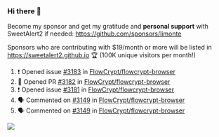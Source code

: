### Hi there 👋

Become my sponsor and get my gratitude and **personal support** with SweetAlert2 if needed: https://github.com/sponsors/limonte

Sponsors who are contributing with $19/month or more will be listed in https://sweetalert2.github.io 🏆 (100K unique visitors per month!)

<!--START_SECTION:activity-->
1. ❗️ Opened issue [#3183](https://github.com/FlowCrypt/flowcrypt-browser/issues/3183) in [FlowCrypt/flowcrypt-browser](https://github.com/FlowCrypt/flowcrypt-browser)
2. 💪 Opened PR [#3182](https://github.com/FlowCrypt/flowcrypt-browser/pull/3182) in [FlowCrypt/flowcrypt-browser](https://github.com/FlowCrypt/flowcrypt-browser)
3. ❗️ Opened issue [#3181](https://github.com/FlowCrypt/flowcrypt-browser/issues/3181) in [FlowCrypt/flowcrypt-browser](https://github.com/FlowCrypt/flowcrypt-browser)
4. 🗣 Commented on [#3149](https://github.com/FlowCrypt/flowcrypt-browser/issues/3149) in [FlowCrypt/flowcrypt-browser](https://github.com/FlowCrypt/flowcrypt-browser)
5. 🗣 Commented on [#3149](https://github.com/FlowCrypt/flowcrypt-browser/issues/3149) in [FlowCrypt/flowcrypt-browser](https://github.com/FlowCrypt/flowcrypt-browser)
<!--END_SECTION:activity-->

![](https://github-readme-stats.vercel.app/api?username=limonte&theme=vue&show_icons=true)
